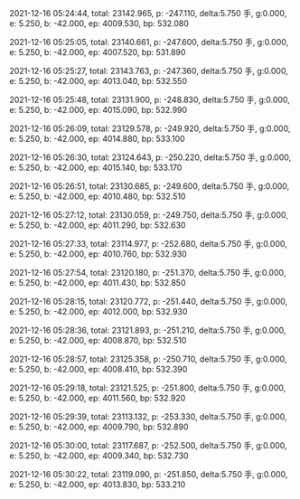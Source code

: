2021-12-16 05:24:44, total: 23142.965, p: -247.110, delta:5.750 手, g:0.000, e: 5.250, b: -42.000, ep: 4009.530, bp: 532.080

2021-12-16 05:25:05, total: 23140.661, p: -247.600, delta:5.750 手, g:0.000, e: 5.250, b: -42.000, ep: 4007.520, bp: 531.890

2021-12-16 05:25:27, total: 23143.763, p: -247.360, delta:5.750 手, g:0.000, e: 5.250, b: -42.000, ep: 4013.040, bp: 532.550

2021-12-16 05:25:48, total: 23131.900, p: -248.830, delta:5.750 手, g:0.000, e: 5.250, b: -42.000, ep: 4015.090, bp: 532.990

2021-12-16 05:26:09, total: 23129.578, p: -249.920, delta:5.750 手, g:0.000, e: 5.250, b: -42.000, ep: 4014.880, bp: 533.100

2021-12-16 05:26:30, total: 23124.643, p: -250.220, delta:5.750 手, g:0.000, e: 5.250, b: -42.000, ep: 4015.140, bp: 533.170

2021-12-16 05:26:51, total: 23130.685, p: -249.600, delta:5.750 手, g:0.000, e: 5.250, b: -42.000, ep: 4010.480, bp: 532.510

2021-12-16 05:27:12, total: 23130.059, p: -249.750, delta:5.750 手, g:0.000, e: 5.250, b: -42.000, ep: 4011.290, bp: 532.630

2021-12-16 05:27:33, total: 23114.977, p: -252.680, delta:5.750 手, g:0.000, e: 5.250, b: -42.000, ep: 4010.760, bp: 532.930

2021-12-16 05:27:54, total: 23120.180, p: -251.370, delta:5.750 手, g:0.000, e: 5.250, b: -42.000, ep: 4011.430, bp: 532.850

2021-12-16 05:28:15, total: 23120.772, p: -251.440, delta:5.750 手, g:0.000, e: 5.250, b: -42.000, ep: 4012.000, bp: 532.930

2021-12-16 05:28:36, total: 23121.893, p: -251.210, delta:5.750 手, g:0.000, e: 5.250, b: -42.000, ep: 4008.870, bp: 532.510

2021-12-16 05:28:57, total: 23125.358, p: -250.710, delta:5.750 手, g:0.000, e: 5.250, b: -42.000, ep: 4008.410, bp: 532.390

2021-12-16 05:29:18, total: 23121.525, p: -251.800, delta:5.750 手, g:0.000, e: 5.250, b: -42.000, ep: 4011.560, bp: 532.920

2021-12-16 05:29:39, total: 23113.132, p: -253.330, delta:5.750 手, g:0.000, e: 5.250, b: -42.000, ep: 4009.790, bp: 532.890

2021-12-16 05:30:00, total: 23117.687, p: -252.500, delta:5.750 手, g:0.000, e: 5.250, b: -42.000, ep: 4009.340, bp: 532.730

2021-12-16 05:30:22, total: 23119.090, p: -251.850, delta:5.750 手, g:0.000, e: 5.250, b: -42.000, ep: 4013.830, bp: 533.210